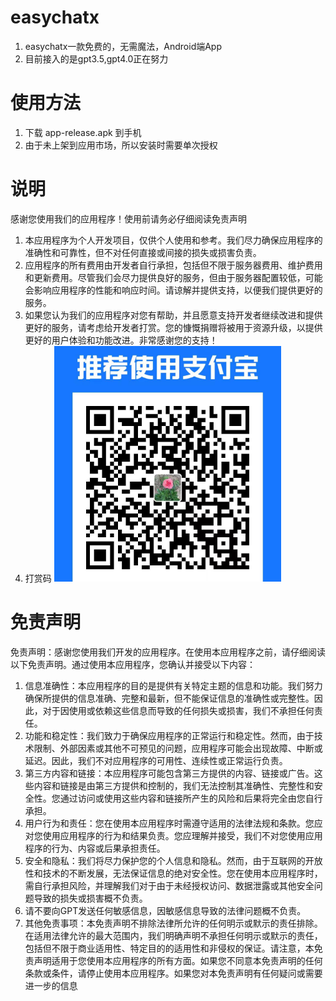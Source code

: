 # easychatx
1.  easychatx一款免费的，无需魔法，Android端App
2.  目前接入的是gpt3.5,gpt4.0正在努力
# 使用方法
1.  下载 app-release.apk 到手机
2.  由于未上架到应用市场，所以安装时需要单次授权
# 说明
感谢您使用我们的应用程序！使用前请务必仔细阅读免责声明
1. 本应用程序为个人开发项目，仅供个人使用和参考。我们尽力确保应用程序的准确性和可靠性，但不对任何直接或间接的损失或损害负责。
2. 应用程序的所有费用由开发者自行承担，包括但不限于服务器费用、维护费用和更新费用。尽管我们会尽力提供良好的服务，但由于服务器配置较低，可能会影响应用程序的性能和响应时间。请谅解并提供支持，以便我们提供更好的服务。
3. 如果您认为我们的应用程序对您有帮助，并且愿意支持开发者继续改进和提供更好的服务，请考虑给开发者打赏。您的慷慨捐赠将被用于资源升级，以提供更好的用户体验和功能改进。非常感谢您的支持！
4. 打赏码 ![RUNOOB 打赏码](https://github.com/fanaiai/easychatx/blob/main/1.png)
# 免责声明
免责声明：感谢您使用我们开发的应用程序。在使用本应用程序之前，请仔细阅读以下免责声明。通过使用本应用程序，您确认并接受以下内容：
1.  信息准确性：本应用程序的目的是提供有关特定主题的信息和功能。我们努力确保所提供的信息准确、完整和最新，但不能保证信息的准确性或完整性。因此，对于因使用或依赖这些信息而导致的任何损失或损害，我们不承担任何责任。
2.  功能和稳定性：我们致力于确保应用程序的正常运行和稳定性。然而，由于技术限制、外部因素或其他不可预见的问题，应用程序可能会出现故障、中断或延迟。因此，我们不对应用程序的可用性、连续性或正常运行负责。
3.  第三方内容和链接：本应用程序可能包含第三方提供的内容、链接或广告。这些内容和链接是由第三方提供和控制的，我们无法控制其准确性、完整性和安全性。您通过访问或使用这些内容和链接所产生的风险和后果将完全由您自行承担。
4.  用户行为和责任：您在使用本应用程序时需遵守适用的法律法规和条款。您应对您使用应用程序的行为和结果负责。您应理解并接受，我们不对您使用应用程序的行为、内容或后果承担责任。
5.  安全和隐私：我们将尽力保护您的个人信息和隐私。然而，由于互联网的开放性和技术的不断发展，无法保证信息的绝对安全性。您在使用本应用程序时，需自行承担风险，并理解我们对于由于未经授权访问、数据泄露或其他安全问题导致的损失或损害概不负责。
6.  请不要向GPT发送任何敏感信息，因敏感信息导致的法律问题概不负责。
7.  其他免责事项：本免责声明不排除法律所允许的任何明示或默示的责任排除。在适用法律允许的最大范围内，我们明确声明不承担任何明示或默示的责任，包括但不限于商业适用性、特定目的的适用性和非侵权的保证。请注意，本免责声明适用于您使用本应用程序的所有方面。如果您不同意本免责声明的任何条款或条件，请停止使用本应用程序。如果您对本免责声明有任何疑问或需要进一步的信息
